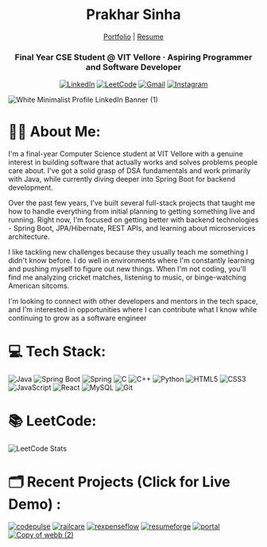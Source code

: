 <h1 align="center">Prakhar Sinha</h1>
<div align="center">

  [Portfolio](https://prakharsinha.vercel.app/) | [Resume](https://drive.google.com/file/d/1ERzlMRsTVwUMo-eImW4tEuUKreWV1y7i/view?usp=sharing)
  
</div>
<div align="center">
  
### Final Year CSE Student @ VIT Vellore · Aspiring Programmer and Software Developer
[![LinkedIn](https://img.shields.io/badge/LinkedIn-004182?style=for-the-badge&logo=linkedin&logoColor=white)](https://linkedin.com/in/prakhar3125)
[![LeetCode](https://img.shields.io/badge/LeetCode-black?style=for-the-badge&logo=leetcode&logoColor=FFA116)](https://leetcode.com/prakhar3125)
[![Gmail](https://img.shields.io/badge/Gmail-white?style=for-the-badge&logo=gmail&logoColor=EA4335)](mailto:workspace.prakhar@gmail.com)
[![Instagram](https://img.shields.io/badge/Instagram-black?style=for-the-badge&logo=instagram&logoColor=E4405F)](https://instagram.com/prakhar.3125)



</div>

![White Minimalist Profile LinkedIn Banner (1)](https://github.com/prakhar3125/prakhar3125/assets/111203228/336ae1a6-b6c0-40f7-be47-ec01ed6701c2)


# 🧑‍💻 About Me:
I'm a final-year Computer Science student at VIT Vellore with a genuine interest in building software that actually works and solves problems people care about. I've got a solid grasp of DSA fundamentals and work primarily with Java, while currently diving deeper into Spring Boot for backend development.

Over the past few years, I've built several full-stack projects that taught me how to handle everything from initial planning to getting something live and running. Right now, I'm focused on getting better with backend technologies - Spring Boot, JPA/Hibernate, REST APIs, and learning about microservices architecture.

I like tackling new challenges because they usually teach me something I didn't know before. I do well in environments where I'm constantly learning and pushing myself to figure out new things. When I'm not coding, you'll find me analyzing cricket matches, listening to music, or binge-watching American sitcoms.

I'm looking to connect with other developers and mentors in the tech space, and I'm interested in opportunities where I can contribute what I know while continuing to grow as a software engineer




# 💻 Tech Stack:
![Java](https://img.shields.io/badge/java-%23ED8B00.svg?style=for-the-badge&logo=openjdk&logoColor=white) ![Spring Boot](https://img.shields.io/badge/spring%20boot-%236DB33F.svg?style=for-the-badge&logo=spring&logoColor=white) ![Spring](https://img.shields.io/badge/spring-%236DB33F.svg?style=for-the-badge&logo=spring&logoColor=white) ![C](https://img.shields.io/badge/c-%2300599C.svg?style=for-the-badge&logo=c&logoColor=white) ![C++](https://img.shields.io/badge/c++-%2300599C.svg?style=for-the-badge&logo=c%2B%2B&logoColor=white) ![Python](https://img.shields.io/badge/python-3670A0?style=for-the-badge&logo=python&logoColor=ffdd54) ![HTML5](https://img.shields.io/badge/html5-%23E34F26.svg?style=for-the-badge&logo=html5&logoColor=white) ![CSS3](https://img.shields.io/badge/css3-%231572B6.svg?style=for-the-badge&logo=css3&logoColor=white) ![JavaScript](https://img.shields.io/badge/javascript-%23323330.svg?style=for-the-badge&logo=javascript&logoColor=%23F7DF1E) ![React](https://img.shields.io/badge/react-%2320232a.svg?style=for-the-badge&logo=react&logoColor=%2361DAFB) ![MySQL](https://img.shields.io/badge/mysql-%2300f.svg?style=for-the-badge&logo=mysql&logoColor=white) ![Git](https://img.shields.io/badge/git-%23F05033.svg?style=for-the-badge&logo=git&logoColor=white)



# 📚 LeetCode:
![LeetCode Stats](https://leetcard.jacoblin.cool/prakhar3125?theme=dark&font=Montserrat&ext=heatmap)

# 🗂️ Recent Projects (Click for Live Demo) : 

[![codepulse](https://github.com/user-attachments/assets/00e1de96-81da-40c3-86d7-48a2a93b7157)](https://codepulsetracker.vercel.app/authentication)
[![railcare](https://github.com/user-attachments/assets/fa5974ec-6c5c-4642-a35d-ea0aa7201af7)](https://railcare.vercel.app/)
[![rexpenseflow](https://github.com/user-attachments/assets/035850ce-b447-45b1-873e-afab5696ab40)](https://expenseflowbudget.vercel.app/auth)
[![resumeforge](https://github.com/user-attachments/assets/a05bf7a9-8475-4b42-af35-505c0373ebc1)](https://resumegenapp.vercel.app/)
[![portal](https://github.com/user-attachments/assets/6d4033a6-14b7-4758-a696-1fb9edfc9357)](https://college-complaint-and-resolution-portal.vercel.app/index.html)
[![Copy of webb (2)](https://github.com/prakhar3125/prakhar3125/assets/111203228/56b7a1bd-1741-4867-835a-9ee0ca3ad80d)](https://prakhar3125.github.io/Responsive-Drone-Marketplace/)


